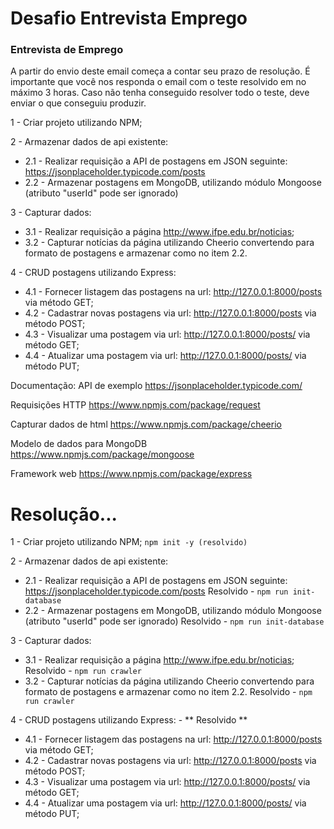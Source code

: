 # Desafio Entrevista Emprego
### Entrevista de Emprego

A partir do envio deste email começa a contar seu prazo de resolução. 
É importante que você nos responda o email com o teste resolvido em no máximo 3 horas. Caso não tenha conseguido resolver todo o teste, deve enviar o que conseguiu produzir.

1 - Criar projeto utilizando NPM;

2 - Armazenar dados de api existente:
  * 2.1 - Realizar requisição a API de postagens em JSON seguinte: https://jsonplaceholder.typicode.com/posts
  * 2.2 - Armazenar postagens em MongoDB, utilizando módulo Mongoose (atributo "userId" pode ser ignorado)

3 - Capturar dados:
  * 3.1 - Realizar requisição a página http://www.ifpe.edu.br/noticias;
  * 3.2 - Capturar notícias da página utilizando Cheerio convertendo para formato de postagens e armazenar como no item 2.2.

4 - CRUD postagens utilizando Express:
  * 4.1 - Fornecer listagem das postagens na url: http://127.0.0.1:8000/posts via método GET;
  * 4.2 - Cadastrar novas postagens via url: http://127.0.0.1:8000/posts via método POST;
  * 4.3 - Visualizar uma postagem via url: http://127.0.0.1:8000/posts/<id-da-postagem> via método GET;
  * 4.4 - Atualizar uma postagem via url: http://127.0.0.1:8000/posts/<id-da-postagem> via método PUT;

Documentação:
API de exemplo https://jsonplaceholder.typicode.com/

Requisições HTTP https://www.npmjs.com/package/request

Capturar dados de html https://www.npmjs.com/package/cheerio

Modelo de dados para MongoDB https://www.npmjs.com/package/mongoose

Framework web https://www.npmjs.com/package/express‌


# Resolução...

1 - Criar projeto utilizando NPM;
  `npm init -y (resolvido)`

2 - Armazenar dados de api existente:
  * 2.1 - Realizar requisição a API de postagens em JSON seguinte: https://jsonplaceholder.typicode.com/posts
        Resolvido - `npm run init-database`
  * 2.2 - Armazenar postagens em MongoDB, utilizando módulo Mongoose (atributo "userId" pode ser ignorado)
        Resolvido - `npm run init-database`

3 - Capturar dados:
  * 3.1 - Realizar requisição a página http://www.ifpe.edu.br/noticias;
        Resolvido - `npm run crawler`
  * 3.2 - Capturar notícias da página utilizando Cheerio convertendo para formato de postagens e armazenar como no item 2.2.
        Resolvido - `npm run crawler`

4 - CRUD postagens utilizando Express: - ** Resolvido **
  * 4.1 - Fornecer listagem das postagens na url: http://127.0.0.1:8000/posts via método GET;
  * 4.2 - Cadastrar novas postagens via url: http://127.0.0.1:8000/posts via método POST;
  * 4.3 - Visualizar uma postagem via url: http://127.0.0.1:8000/posts/<id-da-postagem> via método GET;
  * 4.4 - Atualizar uma postagem via url: http://127.0.0.1:8000/posts/<id-da-postagem> via método PUT;





